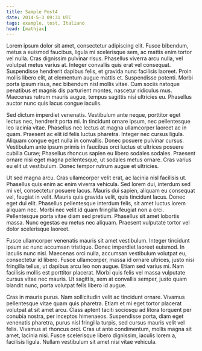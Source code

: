 ```yaml
---
title: Sample Post4
date: 2014-5-3 09:31 UTC
tags: example, test, Italiano
head: [mathjax]
---
```


Lorem ipsum dolor sit amet, consectetur adipiscing elit. Fusce bibendum, metus a euismod faucibus, ligula mi scelerisque sem, ac mattis enim tortor vel nulla. Cras dignissim pulvinar risus. Phasellus viverra arcu nulla, vel volutpat metus varius at. Integer convallis quis erat vel consequat. Suspendisse hendrerit dapibus felis, et gravida nunc facilisis laoreet. Proin mollis libero elit, at elementum augue mattis et. Suspendisse potenti. Morbi porta ipsum risus, nec bibendum nisl mollis vitae. Cum sociis natoque penatibus et magnis dis parturient montes, nascetur ridiculus mus. Maecenas rutrum mauris augue, tempus sagittis nisi ultricies eu. Phasellus auctor nunc quis lacus congue iaculis.

Sed dictum imperdiet venenatis. Vestibulum ante neque, porttitor eget lectus nec, hendrerit porta mi. In tincidunt ornare ipsum, nec pellentesque leo lacinia vitae. Phasellus nec lectus at magna ullamcorper laoreet ac in quam. Praesent ac elit id felis luctus pharetra. Integer nec cursus ligula. Aliquam congue eget nulla in convallis. Donec posuere pulvinar cursus. Vestibulum ante ipsum primis in faucibus orci luctus et ultrices posuere cubilia Curae; Phasellus rhoncus sapien eu libero sodales sodales. Praesent ornare nisi eget magna pellentesque, ut sodales metus ornare. Cras varius eu elit ut vestibulum. Donec tempor rutrum augue et ultricies.

Ut sed magna arcu. Cras ullamcorper velit erat, ac lacinia nisl facilisis ut. Phasellus quis enim ac enim viverra vehicula. Sed lorem dui, interdum sed mi vel, consectetur posuere lacus. Mauris dui sapien, aliquam eu consequat vel, feugiat in velit. Mauris quis gravida velit, quis tincidunt lacus. Donec eget dui elit. Phasellus pellentesque interdum felis, sit amet luctus lorem aliquam nec. Morbi nec velit id quam fringilla feugiat non a orci. Pellentesque porta vitae diam sed pretium. Phasellus sit amet lobortis massa. Nunc egestas eu metus nec aliquam. Praesent vulputate tortor vel dolor scelerisque laoreet.

Fusce ullamcorper venenatis mauris sit amet vestibulum. Integer tincidunt ipsum ac nunc accumsan tristique. Donec imperdiet laoreet euismod. In iaculis nunc nisl. Maecenas orci nulla, accumsan vestibulum volutpat eu, consectetur id libero. Fusce ullamcorper, massa id ornare ultrices, justo nisi fringilla tellus, ut dapibus arcu leo non augue. Etiam sed varius mi. Nam facilisis mollis est porttitor placerat. Morbi quis felis vel massa vulputate cursus vitae nec mauris. Ut sagittis, sem at convallis semper, justo quam blandit nunc, porta volutpat felis libero id augue.

Cras in mauris purus. Nam sollicitudin velit ac tincidunt ornare. Vivamus pellentesque vitae quam quis pharetra. Etiam et mi eget tortor placerat volutpat at sit amet arcu. Class aptent taciti sociosqu ad litora torquent per conubia nostra, per inceptos himenaeos. Suspendisse porta, diam eget venenatis pharetra, purus nisl fringilla turpis, sed cursus mauris velit vel felis. Vivamus at rhoncus orci. Cras ut ante condimentum, mollis magna sit amet, lacinia nisi. Fusce scelerisque libero dignissim, iaculis lorem a, facilisis ligula. Nullam vestibulum sit amet nisi vitae vehicula.